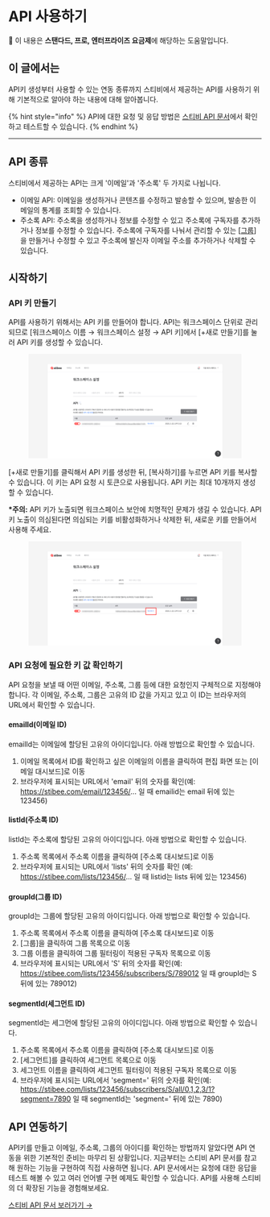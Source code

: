 # API 사용하기

💬 이 내용은 **스탠다드, 프로, 엔터프라이즈 요금제**에 해당하는 도움말입니다.

## 이 글에서는 <a href="#h_01hrp9h7hbxw06bj9p21fev150" id="h_01hrp9h7hbxw06bj9p21fev150"></a>

API키 생성부터 사용할 수 있는 연동 종류까지 스티비에서 제공하는 API를 사용하기 위해 기본적으로 알아야 하는 내용에 대해 알아봅니다.

{% hint style="info" %}
API에 대한 요청 및 응답 방법은 [스티비 API 문서](https://developers.stibee.com/)에서 확인하고 테스트할 수 있습니다.
{% endhint %}

***

## API 종류 <a href="#id-1-api" id="id-1-api"></a>

스티비에서 제공하는 API는 크게 '이메일'과 '주소록' 두 가지로 나뉩니다.&#x20;

* 이메일 API: 이메일을 생성하거나 콘텐츠를 수정하고 발송할 수 있으며, 발송한 이메일의 통계를 조회할 수 있습니다.
* 주소록 API: 주소록을 생성하거나 정보를 수정할 수 있고 주소록에 구독자를 추가하거나 정보를 수정할 수 있습니다. 주소록에 구독자를 나눠서 관리할 수 있는 \[[그룹](../list/classify-subscribers/how-to-use-groups.md)]을 만들거나 수정할 수 있고 주소록에 발신자 이메일 주소를 추가하거나 삭제할 수 있습니다.



## 시작하기 <a href="#id-1-api" id="id-1-api"></a>

### API 키 만들기 <a href="#id-1-api" id="id-1-api"></a>

API를 사용하기 위해서는 API 키를 만들어야 합니다. API는 워크스페이스 단위로 관리되므로 \[워크스페이스 이름 → 워크스페이스 설정 → API 키]에서 \[+새로 만들기]를 눌러 API 키를 생성할 수 있습니다.

<figure><img src="../.gitbook/assets/image (140).png" alt=""><figcaption></figcaption></figure>

\[+새로 만들기]를 클릭해서 API 키를 생성한 뒤, \[복사하기]를 누르면 API 키를 복사할 수 있습니다. 이 키는 API 요청 시 토큰으로 사용됩니다. API 키는 최대 10개까지 생성할 수 있습니다.

**\*주의:** API 키가 노출되면 워크스페이스 보안에 치명적인 문제가 생길 수 있습니다. API 키 노출이 의심된다면 의심되는 키를 비활성화하거나 삭제한 뒤, 새로운 키를 만들어서 사용해 주세요.

<figure><img src="../.gitbook/assets/image (141).png" alt=""><figcaption></figcaption></figure>

### API 요청에 필요한 키 값 확인하기

API 요청을 보낼 때 어떤 이메일, 주소록, 그룹 등에 대한 요청인지 구체적으로 지정해야 합니다. 각 이메일, 주소록, 그룹은 고유의 ID 값을 가지고 있고 이 ID는 브라우저의 URL에서 확인할 수 있습니다.

#### emailId(이메일 ID)

emailId는 이메일에 할당된 고유의 아이디입니다. 아래 방법으로 확인할 수 있습니다.

1. 이메일 목록에서 ID를 확인하고 싶은 이메일의 이름을 클릭하여 편집 화면 또는 \[이메일 대시보드]로 이동
2. 브라우저에 표시되는 URL에서 'email' 뒤의 숫자를 확인(예: https://stibee.com/email/123456/... 일 때  emailid는 email 뒤에 있는 123456)

#### listId(주소록 ID)

listId는 주소록에 할당된 고유의 아이디입니다. 아래 방법으로 확인할 수 있습니다.

1. 주소록 목록에서 주소록 이름을 클릭하여 \[주소록 대시보드]로 이동
2. 브라우저에 표시되는 URL에서 'lists' 뒤의 숫자를 확인 (예: https://stibee.com/lists/123456/... 일 때 listid는 lists 뒤에 있는 123456)

#### groupId(그룹 ID)

groupId는 그룹에 할당된 고유의 아이디입니다. 아래 방법으로 확인할 수 있습니다.

1. 주소록 목록에서 주소록 이름을 클릭하여 \[주소록 대시보드]로 이동
2. \[그룹]을 클릭하여 그룹 목록으로 이동
3. 그룹 이름을 클릭하여 그룹 필터링이 적용된 구독자 목록으로 이동
4. 브라우저에 표시되는 URL에서 'S' 뒤의 숫자를 확인(예: https://stibee.com/lists/123456/subscribers/S/789012 일 때 groupId는 S 뒤에 있는 789012)

#### segmentId(세그먼트 ID)

segmentId는 세그먼에 할당된 고유의 아이디입니다. 아래 방법으로 확인할 수 있습니다.

1. 주소록 목록에서 주소록 이름을 클릭하여 \[주소록 대시보드]로 이동
2. \[세그먼트]를 클릭하여 세그먼트 목록으로 이동
3. 세그먼트 이름을 클릭하여 세그먼트 필터링이 적용된 구독자 목록으로 이동
4. 브라우저에 표시되는 URL에서 'segment=' 뒤의 숫자를 확인(예: https://stibee.com/lists/123456/subscribers/S/all/0,1,2,3/1?segment=7890 일 때 segmentId는 'segment=' 뒤에 있는 7890)



## API 연동하기

API키를 만들고 이메일, 주소록, 그룹의 아이디를 확인하는 방법까지 알았다면 API 연동을 위한 기본적인 준비는 마무리 된 상황입니다. 지금부터는 스티비 API 문서를 참고해 원하는 기능을 구현하여 직접 사용하면 됩니다. API 문서에서는 요청에 대한 응답을 테스트 해볼 수 있고 여러 언어별 구현 예제도 확인할 수 있습니다. API를 사용해 스티비의 더 확장된 기능을 경험해보세요.

[스티비 API 문서 보러가기 →](https://developers.stibee.com)
